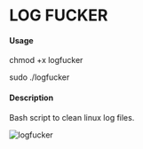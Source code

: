 # LOG FUCKER

#### Usage
chmod +x logfucker

sudo ./logfucker

#### Description
Bash script to clean linux log files.

![logfucker](https://user-images.githubusercontent.com/64380389/99905631-0ea7ac00-2ce3-11eb-8e8d-bc46faf4bd7f.gif)
